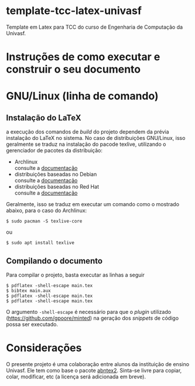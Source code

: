 # template-tcc-latex-univasf

Template em Latex para TCC do curso de Engenharia de Computação da Univasf.

# Instruções de como executar e construir o seu documento

# GNU/Linux (linha de comando)

## Instalação do LaTeX

a execução dos comandos de *build* do projeto dependem da prévia instalação
do LaTeX no sistema. No caso de distribuições GNU/Linux, isso geralmente se traduz
na instalação do pacode texlive, utilizando o gerenciador de pacotes da distribuição:

- Archlinux  
	consulte a [documentação](https://wiki.archlinux.org/index.php/TeX_Live)
- distribuições baseadas no Debian  
	consulte a [documentação](https://wiki.debian.org/Latex)
- distribuições baseadas no Red Hat  
	consulte a [documentação](https://fedoraproject.org/wiki/Features/TeXLive)

Geralmente, isso se traduz em executar um comando como o mostrado abaixo, para
o caso do Archlinux:

```shell-session
$ sudo pacman -S texlive-core	
```

ou

```
$ sudo apt install texlive
``` 

## Compilando o documento

Para compilar o projeto, basta executar as linhas a seguir

```shell-session
$ pdflatex -shell-escape main.tex
$ bibtex main.aux
$ pdflatex -shell-escape main.tex
$ pdflatex -shell-escape main.tex
```

O argumento `-shell-escape` é necessário para que o *plugin* utilizado (https://github.com/gpoore/minted)
na geração dos *snippets* de código possa ser executado.

# Considerações

O presente projeto é uma colaboração entre alunos da instituição de ensino Univasf. 
Ele tem como base o pacote [abntex2](https://github.com/abntex/abntex2).
Sinta-se livre para copiar, colar, modificar, etc (a licença será adicionada em breve). 

